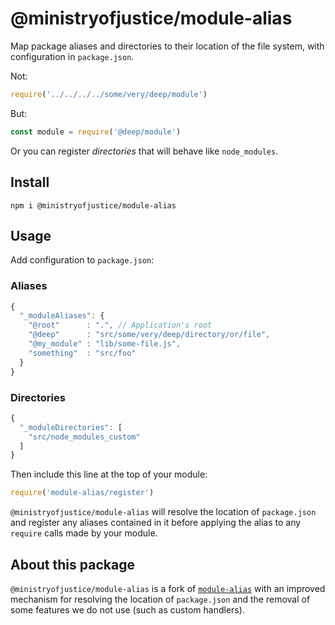 # @ministryofjustice/module-alias

Map package aliases and directories to their location of the file system, with configuration in `package.json`.

Not:

```js
require('../../../../some/very/deep/module')
```

But:
```js
const module = require('@deep/module')
```

Or you can register _directories_ that will behave like `node_modules`.

## Install

```
npm i @ministryofjustice/module-alias
```

## Usage

Add configuration to `package.json`:

### Aliases

```js
{
  "_moduleAliases": {
    "@root"      : ".", // Application's root
    "@deep"      : "src/some/very/deep/directory/or/file",
    "@my_module" : "lib/some-file.js",
    "something"  : "src/foo"
  }
}
```

### Directories
```js
{
  "_moduleDirectories": [
    "src/node_modules_custom"
  ]
}

```

Then include this line at the top of your module:

```js
require('module-alias/register')
```

`@ministryofjustice/module-alias` will resolve the location of `package.json` and register any aliases contained in it before applying the alias to any `require` calls made by your module.

## About this package

`@ministryofjustice/module-alias` is a fork of [`module-alias`](https://www.npmjs.com/package/module-alias) with an improved mechanism for resolving the location of `package.json` and the removal of some features we do not use (such as custom handlers).
